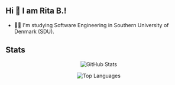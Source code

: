 ## Hi 👋 I am Rita B.! 

- 👩‍🎓 I'm studying Software Engineering in Southern University of Denmark (SDU).


## Stats
<div align="center">
  
![GitHub Stats](https://github-readme-stats.vercel.app/api?username=pastelnata&count_private=true&show_icons=true&theme=dark&hide=stars)
  
![Top Languages](https://github-readme-stats.vercel.app/api/top-langs/?username=pastelnata&count_private=true&langs_count=10&layout=compact&theme=dark&hide=Jupyter%20Notebook)
  
</div>
